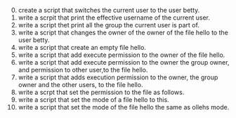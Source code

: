 0. create a script that switches the current user to the user betty.
1. write a scrpit that print the effective username of the current user.
2. write a script thet print all the group the current user is part of.
3. write a script that changes the owner of the owner of the file hello to the user betty.
4. write a script that create an empty file hello.
5. write a script that add execute permission to the owner of the file hello.
6. write a script that add execute permission to the owner the group owner, and permission to other user,to the file hello.
7. write a script that adds execution permission to the owner, the group owner and the other users, to the file hello.
8. write a scrpt that set the permission to the file as follows.
9. write a script that set the mode of a file hello to this.
10. write a script that set the mode of the file hello the same as ollehs mode.
